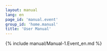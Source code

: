 ```yaml
---
layout: manual
lang: en
page_id: 'manual.event'
group_id: 'home.manual'
title: 'User Manual'
---
```

{% include manual/Manual-1.Event_en.md %}